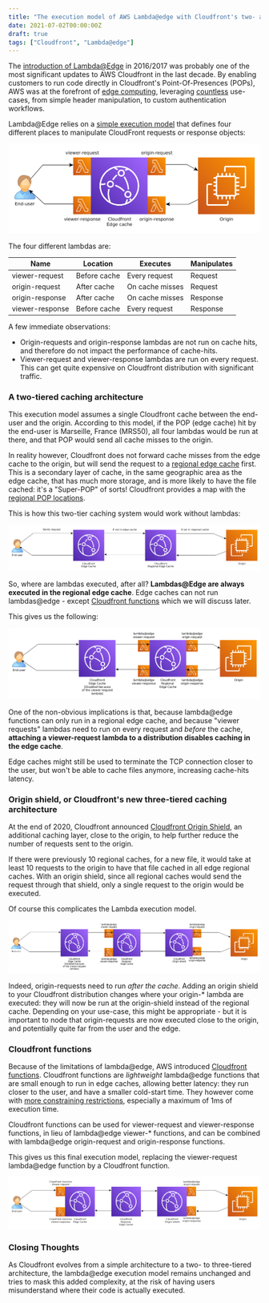 ```yaml
---
title: "The execution model of AWS Lambda@edge with Cloudfront's two- and three-tiered architecture"
date: 2021-07-02T00:00:00Z
draft: true
tags: ["Cloudfront", "Lambda@edge"]
---
```


The [introduction of Lambda@Edge](https://aws.amazon.com/about-aws/whats-new/2016/12/introducing-lambda-at-edge-in-preview-run-lambda-function-at-aws-edge-locations-closest-to-your-users/)
in 2016/2017 was probably one of the most significant updates to AWS Cloudfront in the last decade. By enabling
customers to run code directly in Cloudfront's Point-Of-Presences (POPs), AWS was at the forefront of
[edge computing](https://en.wikipedia.org/wiki/Edge_computing), leveraging
[countless](https://aws.amazon.com/blogs/networking-and-content-delivery/category/networking-content-delivery/lambdaedge/)
use-cases, from simple header manipulation, to custom authentication workflows. 

Lambda@Edge relies on a [simple execution model](https://docs.aws.amazon.com/lambda/latest/dg/lambda-edge.html) that
defines four different places to manipulate CloudFront requests or response objects:

![Lambda@Edge execution model](/assets/lambda-edge-simple.png)

The four different lambdas are:

| Name            | Location     | Executes         | Manipulates |
| --------------- | ------------ | ---------------- | ------------|
| viewer-request  | Before cache | Every request    | Request     |
| origin-request  | After cache  | On cache misses  | Request     |
| origin-response | After cache  | On cache misses  | Response    |
| viewer-response | Before cache | Every request    | Response    |

A few immediate observations:
 * Origin-requests and origin-response lambdas are not run on cache hits, and therefore do not impact the performance
 of cache-hits.
 * Viewer-request and viewer-response lambdas are run on every request. This can get quite expensive on Cloudfront
 distribution with significant traffic.

### A two-tiered caching architecture

This execution model assumes a single Cloudfront cache between the end-user and the origin. According to this model,
if the POP (edge cache) hit by the end-user is Marseille, France (MRS50), all four lambdas would be run at there,
and that POP would send all cache misses to the origin.

In reality however, Cloudfront does not forward cache misses from the edge cache to the origin, but will send the
request to a [regional edge cache](https://docs.aws.amazon.com/AmazonCloudFront/latest/DeveloperGuide/HowCloudFrontWorks.html#CloudFrontRegionaledgecaches)
first. This is a secondary layer of cache, in the same geographic area as the edge cache, that has much more storage,
and is more likely to have the file cached: it's a "Super-POP" of sorts! Cloudfront provides a map with the
[regional POP locations](https://aws.amazon.com/cloudfront/features/).

This is how this two-tier caching system would work without lambdas:

![Cloudfront 2-tier architecture](/assets/lambda-edge-2-tier-no-lambda.png)

So, where are lambdas executed, after all? **Lambdas@Edge are always executed in the regional edge cache**. Edge
caches can not run lambdas@edge - except [Cloudfront functions](https://aws.amazon.com/blogs/aws/introducing-cloudfront-functions-run-your-code-at-the-edge-with-low-latency-at-any-scale/)
which we will discuss later.

This gives us the following:

![Cloudfront 2-tier architecture](/assets/lambda-edge-2-tier-with-lambda.png)

One of the non-obvious implications is that, because lambda@edge functions can only run in a regional edge cache, and
because "viewer requests" lambdas need to run on every request and *before* the cache, **attaching a viewer-request
lambda to a distribution disables caching in the edge cache**.

Edge caches might still be used to terminate the TCP connection closer to the user, but won't be able to cache files
anymore, increasing cache-hits latency.

### Origin shield, or Cloudfront's new three-tiered caching architecture

At the end of 2020, Cloudfront announced [Cloudfront Origin Shield](https://aws.amazon.com/about-aws/whats-new/2020/10/announcing-amazon-cloudfront-origin-shield/),
an additional caching layer, close to the origin, to help further reduce the number of requests sent to the origin.

If there were previously 10 regional caches, for a new file, it would take at least 10 requests to the origin
to have that file cached in all edge regional caches. With an origin shield, since all regional
caches would send the request through that shield, only a single request to the origin would be executed.

Of course this complicates the Lambda execution model.

![Cloudfront 3-tier architecture](/assets/lambda-edge-3-tier-with-lambda.png)

Indeed, origin-requests need to run *after the cache*. Adding an origin shield to your Cloudfront distribution
changes where your origin-* lambda are executed: they will now be run at the origin-shield instead of the
regional cache. Depending on your use-case, this might be appropriate - but it is important to node that 
origin-requests are now executed close to the origin, and potentially quite far from the user and the edge.

### Cloudfront functions

Because of the limitations of lambda@edge, AWS introduced [Cloudfront functions](https://aws.amazon.com/blogs/aws/introducing-cloudfront-functions-run-your-code-at-the-edge-with-low-latency-at-any-scale/).
Cloudfront functions are *lightweight* lambda@edge functions that are small enough to run in edge caches, allowing
better latency: they run closer to the user, and have a smaller cold-start time. They however come with [more
constraining restrictions](https://docs.aws.amazon.com/AmazonCloudFront/latest/DeveloperGuide/edge-functions-restrictions.html),
especially a maximum of 1ms of execution time.

Cloudfront functions can be used for viewer-request and viewer-response functions, in lieu of lambda@edge viewer-*
functions, and can be combined with lambda@edge origin-request and origin-response functions.

This gives us this final execution model, replacing the viewer-request lambda@edge function by a Cloudfront function.

![Cloudfront 3-tier architecture with Cloudfront function](/assets/lambda-edge-3-tier-with-function.png)

### Closing Thoughts

As Cloudfront evolves from a simple architecture to a two- to three-tiered architecture, the lambda@edge execution
model remains unchanged and tries to mask this added complexity, at the risk of having users misunderstand where
their code is actually executed.
